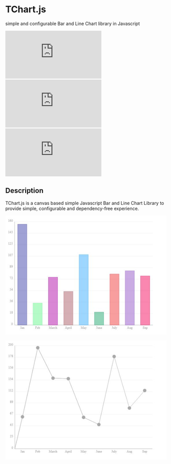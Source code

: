 # TChart.js
simple and configurable Bar and Line Chart library in Javascript

![GitHub](https://img.shields.io/github/license/talhakhalid-tech/TChart.js)
![GitHub last commit](https://img.shields.io/github/last-commit/talhakhalid-tech/TChart.js)
![GitHub code size in bytes](https://img.shields.io/github/languages/code-size/talhakhalid-tech/TChart.js)

## Description
TChart.js is a canvas based simple Javascript Bar and Line Chart Library to provide simple, configurable and dependency-free experience.

!["BarChart"](TChart-BarChart.JPG)

!["LineChart"](TChart-LineChart.JPG)

